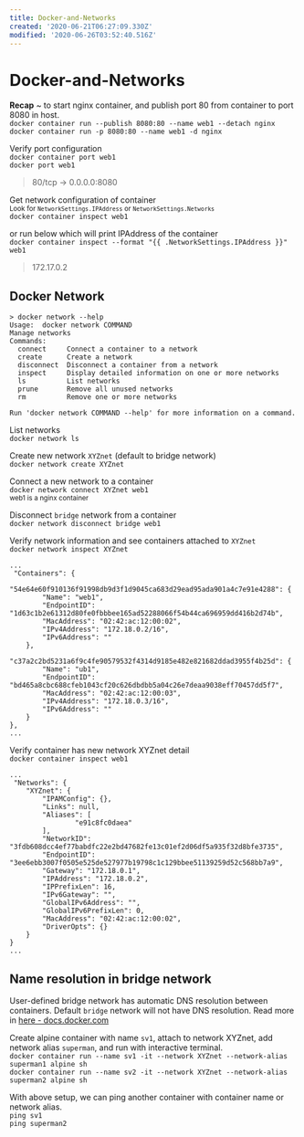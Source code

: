 ```yaml
---
title: Docker-and-Networks
created: '2020-06-21T06:27:09.330Z'
modified: '2020-06-26T03:52:40.516Z'
---
```


# Docker-and-Networks

**Recap** ~ to start nginx container, and publish port 80 from container to port 8080 in host.  
`docker container run --publish 8080:80 --name web1 --detach nginx`  
`docker container run -p 8080:80 --name web1 -d nginx`

Verify port configuration  
`docker container port web1`  
`docker port web1`

> 80/tcp -> 0.0.0.0:8080

Get network configuration of container  
<small>Look for `NetworkSettings.IPAddress` or `NetworkSettings.Networks`</small>  
`docker container inspect web1`

or run below which will print IPAddress of the container  
`docker container inspect --format "{{ .NetworkSettings.IPAddress }}" web1`

> 172.17.0.2

## Docker Network

```
> docker network --help
Usage:  docker network COMMAND
Manage networks
Commands:
  connect     Connect a container to a network
  create      Create a network
  disconnect  Disconnect a container from a network
  inspect     Display detailed information on one or more networks
  ls          List networks
  prune       Remove all unused networks
  rm          Remove one or more networks

Run 'docker network COMMAND --help' for more information on a command.
```

List networks  
`docker network ls`

Create new network `XYZnet` (default to bridge network)  
`docker network create XYZnet`

Connect a new network to a container  
`docker network connect XYZnet web1`  
<small>web1 is a nginx container</small>

Disconnect `bridge` network from a container  
`docker network disconnect bridge web1`

Verify network information and see containers attached to `XYZnet`  
`docker network inspect XYZnet`

```
...
 "Containers": {
	"54e64e60f910136f91998db9d3f1d9045ca683d29ead95ada901a4c7e91e4288": {
		"Name": "web1",
		"EndpointID": "1d63c1b2e61312d80fe0fbbbee165ad52288066f54b44ca696959dd416b2d74b",
		"MacAddress": "02:42:ac:12:00:02",
		"IPv4Address": "172.18.0.2/16",
		"IPv6Address": ""
	},
	"c37a2c2bd5231a6f9c4fe90579532f4314d9185e482e821682ddad3955f4b25d": {
		"Name": "ub1",
		"EndpointID": "bd465a8cbc688cfeb1043cf20c626dbdbb5a04c26e7deaa9038eff70457dd5f7",
		"MacAddress": "02:42:ac:12:00:03",
		"IPv4Address": "172.18.0.3/16",
		"IPv6Address": ""
	}
},
...
```

Verify container has new network XYZnet detail  
`docker container inspect web1`

```
...
 "Networks": {
	"XYZnet": {
		"IPAMConfig": {},
		"Links": null,
		"Aliases": [
				"e91c8fc0daea"
		],
		"NetworkID": "3fdb608dcc4ef77babdfc22e2bd47682fe13c01ef2d06df5a935f32d8bfe3735",
		"EndpointID": "3ee6ebb3007f0505e525de527977b19798c1c129bbee51139259d52c568bb7a9",
		"Gateway": "172.18.0.1",
		"IPAddress": "172.18.0.2",
		"IPPrefixLen": 16,
		"IPv6Gateway": "",
		"GlobalIPv6Address": "",
		"GlobalIPv6PrefixLen": 0,
		"MacAddress": "02:42:ac:12:00:02",
		"DriverOpts": {}
	}
}
...
```

## Name resolution in bridge network

User-defined bridge network has automatic DNS resolution between containers. Default `bridge` network will not have DNS resolution. Read more in [here - docs.docker.com](https://docs.docker.com/network/bridge/#differences-between-user-defined-bridges-and-the-default-bridge)  

Create alpine container with name `sv1`, attach to network XYZnet, add network alias `superman`, and run with interactive terminal.  
`docker container run --name sv1 -it --network XYZnet --network-alias superman1 alpine sh`  
`docker container run --name sv2 -it --network XYZnet --network-alias superman2 alpine sh`  

With above setup, we can ping another container with container name or network alias.  
`ping sv1`  
`ping superman2`
